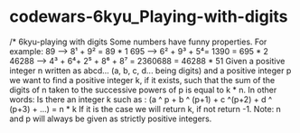 # codewars-6kyu_Playing-with-digits
/* 6kyu-playing with digits  Some numbers have funny properties. For example:  89 --> 8¹ + 9² = 89 * 1  695 --> 6² + 9³ + 5⁴= 1390 = 695 * 2  46288 --> 4³ + 6⁴+ 2⁵ + 8⁶ + 8⁷ = 2360688 = 46288 * 51  Given a positive integer n written as abcd... (a, b, c, d... being digits) and a positive integer p  we want to find a positive integer k, if it exists, such that the sum of the digits of n taken to the successive powers of p is equal to k * n. In other words:  Is there an integer k such as : (a ^ p + b ^ (p+1) + c ^(p+2) + d ^ (p+3) + ...) = n * k  If it is the case we will return k, if not return -1.  Note: n and p will always be given as strictly positive integers.
